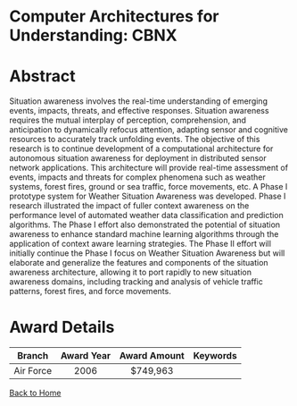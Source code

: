 
Computer Architectures for Understanding: CBNX
==============================================

# Abstract


Situation awareness involves the real-time understanding of emerging events, impacts, threats, and effective responses. Situation awareness requires the mutual interplay of perception, comprehension, and anticipation to dynamically refocus attention, adapting sensor and cognitive resources to accurately track unfolding events. The objective of this research is to continue development of a computational architecture for autonomous situation awareness for deployment in distributed sensor network applications. This architecture will provide real-time assessment of events, impacts and threats for complex phenomena such as weather systems, forest fires, ground or sea traffic, force movements, etc. A Phase I prototype system for Weather Situation Awareness was developed. Phase I research illustrated the impact of fuller context awareness on the performance level of automated weather data classification and prediction algorithms. The Phase I effort also demonstrated the potential of situation awareness to enhance standard machine learning algorithms through the application of context aware learning strategies. The Phase II effort will initially continue the Phase I focus on Weather Situation Awareness but will elaborate and generalize the features and components of the situation awareness architecture, allowing it to port rapidly to new situation awareness domains, including tracking and analysis of vehicle traffic patterns, forest fires, and force movements.  

# Award Details

|Branch|Award Year|Award Amount|Keywords|
| :---: | :---: | :---: | :---: |
|Air Force|2006|$749,963||
  
  


[Back to Home](https://github.com/chrischow/dod_sbir_awards/Reports/CC/#1286)